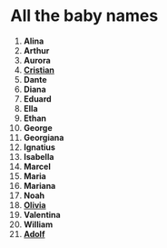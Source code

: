 # All the baby names
1.  **Alina**
2.  **Arthur**
3.  **Aurora**
4.  [**Cristian**](./Cristian.md)
5.  **Dante**
6. **Diana**
7. **Eduard**
8.  **Ella**
9.  **Ethan**
10. **George**
11.  **Georgiana**
12.  **Ignatius**
13. **Isabella**
14.  **Marcel**
15.  **Maria**
16.  **Mariana**
17.  **Noah**
18.  [**Olivia**](./Olivia.md)
19.  **Valentina**
20.  **William**
21.  [**Adolf**](./Adolf.md)

